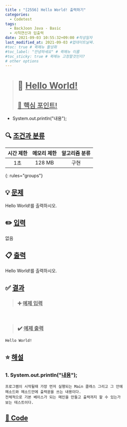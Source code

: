 ```yaml
---
title : "[2556] Hello World! 출력하기"
categories:
  - Codetest
tags:
  - BackJoon Java - Basic
  - 사칙연산과 입출력
date: 2021-09-03 10:55:32+09:00 #작성일자
last_modified_at: 2021-09-03 #업데이트날짜.
#toc: true # 퀵메뉴 활성화
#toc_label: "안녕하세요" # 퀵메뉴 이름
#toc_sticky: true # 퀵메뉴 고정할것인지?
# other options
---
```

> # 📜 <u>Hello World!</u> 
> ## <u>📌 핵심 포인트!</u> 
* System.out.println("내용");


## 🔍 <u>조건과 분류</u>

| 시간 제한  | 메모리 제한  |  알고리즘 분류 |
|:-------------:|:---------------:|:-----------:|
| 1초     | 128 MB | 구현 |
{: rules="groups"}

## 💡 <u>문제</u> 
Hello World!를 출력하시오.

## ✏️ <u>입력</u>
없음

## 📋 <u>출력</u>
Hello World!를 출력하시오.

## ✅ <u>결과</u>
> ### ➕ <u>예제 입력</u>
	ㅤ
	
> ### ✔️ <u>예제 출력</u>
	Hello World!

## ⭐ <u>해설</u>
### 1. System.out.println("<u>내용</u>");
	프로그램이 시작될때 가장 먼저 실행되는 Main 클래스 그리고 그 안에 
	메소드와 메소드안에 출력문을 쓰는 내용이다.
	전체적으로 기본 베이스가 되는 메인을 만들고 출력까지 할 수 있는가
	보는 테스트이다.


## <u>📖 <u>Code</u>

<script src="https://gist.github.com/Cononi/d3bad3e7f58c4e97db277721d74320c8.js"></script>